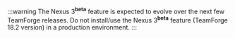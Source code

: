 :::warning
The Nexus 3<sup><b>beta</b></sup> feature is expected to evolve over the next few TeamForge releases. Do not install/use the Nexus 3<sup><b>beta</b></sup> feature (TeamForge 18.2 version) in a production environment.
:::